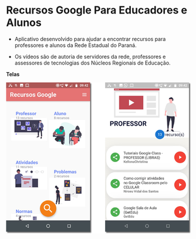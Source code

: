 # Recursos Google Para Educadores e Alunos

- Aplicativo desenvolvido para ajudar a encontrar recursos para professores
 e alunos da Rede Estadual do Paraná.

- Os vídeos são de autoria de servidores da rede, professores e assessores de tecnologias dos
Núcleos Regionais de Educação.

**Telas**

![App UI](/assets/images/app.png)
